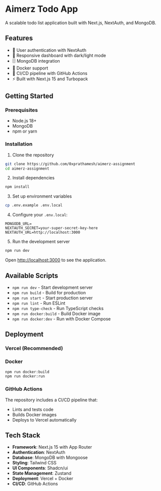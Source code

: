 # Aimerz Todo App

A scalable todo list application built with Next.js, NextAuth, and MongoDB.

## Features

- 🔐 User authentication with NextAuth
- 📱 Responsive dashboard with dark/light mode
- 🗄️ MongoDB integration
- 🐳 Docker support
- 🚀 CI/CD pipeline with GitHub Actions
- ⚡ Built with Next.js 15 and Turbopack

## Getting Started

### Prerequisites

- Node.js 18+
- MongoDB 
- npm or yarn

### Installation

1. Clone the repository
```bash
git clone https://github.com/0xprathamesh/aimerz-assignment
cd aimerz-assignment
```

2. Install dependencies
```bash
npm install
```

3. Set up environment variables
```bash
cp .env.example .env.local
```

4. Configure your `.env.local`:
```env
MONGODB_URL=
NEXTAUTH_SECRET=your-super-secret-key-here
NEXTAUTH_URL=http://localhost:3000
```

5. Run the development server
```bash
npm run dev
```

Open [http://localhost:3000](http://localhost:3000) to see the application.

## Available Scripts

- `npm run dev` - Start development server
- `npm run build` - Build for production
- `npm run start` - Start production server
- `npm run lint` - Run ESLint
- `npm run type-check` - Run TypeScript checks
- `npm run docker:build` - Build Docker image
- `npm run docker:dev` - Run with Docker Compose

## Deployment

### Vercel (Recommended)


### Docker

```bash
npm run docker:build
npm run docker:run
```

### GitHub Actions

The repository includes a CI/CD pipeline that:
- Lints and tests code
- Builds Docker images
- Deploys to Vercel automatically

## Tech Stack

- **Framework**: Next.js 15 with App Router
- **Authentication**: NextAuth
- **Database**: MongoDB with Mongoose
- **Styling**: Tailwind CSS
- **UI Components**: Shadcn/ui
- **State Management**: Zustand
- **Deployment**: Vercel + Docker
- **CI/CD**: GitHub Actions

